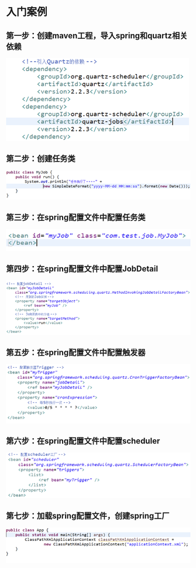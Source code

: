 # 入门案例

## 第一步：创建maven工程，导入spring和quartz相关依赖

![](../../.gitbook/assets/image%20%28163%29.png)

## 第二步：创建任务类

![](../../.gitbook/assets/image%20%28134%29.png)

## 第三步：在spring配置文件中配置任务类

![](../../.gitbook/assets/image%20%28127%29.png)

## 第四步：在spring配置文件中配置JobDetail

![](../../.gitbook/assets/image%20%2833%29.png)

## 第五步：在spring配置文件中配置触发器

![](../../.gitbook/assets/image%20%2879%29.png)

## 第六步：在spring配置文件中配置scheduler

![](../../.gitbook/assets/image%20%28109%29.png)

## 第七步：加载spring配置文件，创建spring工厂

![](../../.gitbook/assets/image%20%2857%29.png)


